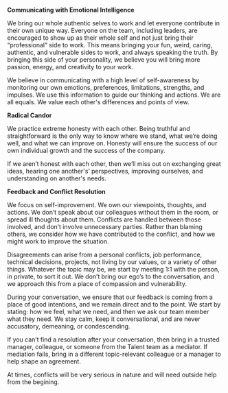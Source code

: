 **Communicating with Emotional Intelligence**

We bring our whole authentic selves to work and let everyone contribute in their own unique way. Everyone on the team, including leaders, are encouraged to show up as their whole self and not just bring their “professional” side to work. This means bringing your fun, weird, caring, authentic, and vulnerable sides to work, and always speaking the truth. By bringing this side of your personality, we believe you will bring more passion, energy, and creativity to your work.

We believe in communicating with a high level of self-awareness by monitoring our own emotions, preferences, limitations, strengths, and impulses. We use this information to guide our thinking and actions. We are all equals. We value each other's differences and points of view.

**Radical Candor**

We practice extreme honesty with each other. Being truthful and straightforward is the only way to know where we stand, what we’re doing well, and what we can improve on. Honesty will ensure the success of our own individual growth and the success of the company.

If we aren’t honest with each other, then we’ll miss out on exchanging great ideas, hearing one another's’ perspectives, improving ourselves, and understanding on another's needs.

**Feedback and Conflict Resolution**

We focus on self-improvement. We own our viewpoints, thoughts, and actions. We don’t speak about our colleagues without them in the room, or spread ill thoughts about them. Conflicts are handled between those involved, and don’t involve unnecessary parties. Rather than blaming others, we consider how we have contributed to the conflict, and how we might work to improve the situation.

Disagreements can arise from a personal conflicts, job performance, technical decisions, projects, not living by our values, or a variety of other things. Whatever the topic may be, we start by meeting 1:1 with the person, in private, to sort it out. We don’t bring our ego’s to the conversation, and we approach this from a place of compassion and vulnerability. 

During your conversation, we ensure that our feedback is coming from a place of good intentions, and we remain direct and to the point. We start by stating: how we feel, what we need, and then we ask our team member what they need. We stay calm, keep it conversational, and are never accusatory, demeaning, or condescending. 

If you can’t find a resolution after your conversation, then bring in a trusted manager, colleague, or someone from the Talent team as a mediator. If mediation fails, bring in a different topic-relevant colleague or a manager to help shape an agreement. 

At times, conflicts will be very serious in nature and will need outside help from the begining. 
